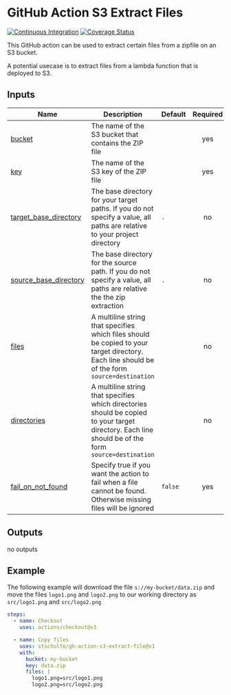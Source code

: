 # GitHub Action S3 Extract Files

[![Continuous Integration](https://github.com/stschulte/gh-action-s3-extract-file/actions/workflows/ci.yml/badge.svg)](https://github.com/stschulte/gh-action-s3-extract-file/actions/workflows/ci.yml)
[![Coverage Status](https://coveralls.io/repos/github/stschulte/gh-action-s3-extract-file/badge.svg?branch=main)](https://coveralls.io/github/stschulte/gh-action-s3-extract-file?branch=main)

This GitHub action can be used to extract certain files from a
zipfile on an S3 bucket.

A potential usecase is to extract files from a lambda function that
is deployed to S3.

## Inputs

| Name                                                                                             | Description                                                                                                                                         | Default | Required |
| ------------------------------------------------------------------------------------------------ | --------------------------------------------------------------------------------------------------------------------------------------------------- | ------- | :------: |
| <a name="input_bucket"></a> [bucket](#input_bucket)                                              | The name of the S3 bucket that contains the ZIP file                                                                                                |         |   yes    |
| <a name="input_key"></a> [key](#input_key)                                                       | The name of the S3 key of the ZIP file                                                                                                              |         |   yes    |
| <a name="input_target_base_directory"></a> [target_base_directory](#input_target_base_directory) | The base directory for your target paths. If you do not specify a value, all paths are relative to your project directory                           | `.`     |    no    |
| <a name="input_source_base_directory"></a> [source_base_directory](#input_source_base_directory) | The base directory for the source path. If you do not specify a value, all paths are relative the the zip extraction                                | `.`     |    no    |
| <a name="input_files"></a> [files](#input_files)                                                 | A multiline string that specifies which files should be copied to your target directory. Each line should be of the form `source=destination`       |         |    no    |
| <a name="input_directories"></a> [directories](#input_directories)                               | A multiline string that specifies which directories should be copied to your target directory. Each line should be of the form `source=destination` |         |    no    |
| <a name="input_fail_on_not_found"></a> [fail_on_not_found](#input_fail_on_not_found)             | Specify true if you want the action to fail when a file cannot be found. Otherwise missing files will be ignored                                    | `false` |   yes    |

## Outputs

no outputs

## Example

The following example will download the file `s://my-bucket/data.zip` and
move the files `logo1.png` and `logo2.png` to our working directory as
`src/logo1.png` and `src/logo2.png`

```yaml
steps:
  - name: Checkout
    uses: actions/checkout@v3

  - name: Copy files
    uses: stschulte/gh-action-s3-extract-file@v1
    with:
      bucket: my-bucket
      key: data.zip
      files: |
        logo1.png=src/logo1.png
        logo2.png=src/logo2.png
```
